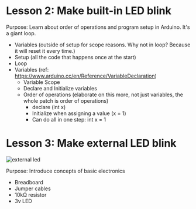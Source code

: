 # Lesson 2: Make built-in LED blink

Purpose: Learn about order of operations and program setup in Arduino. It's a giant loop.

- Variables (outside of setup for scope reasons. Why not in loop? Because it will reset it every time.)
- Setup (all the code that happens once at the start)
- Loop
- Variables (ref: https://www.arduino.cc/en/Reference/VariableDeclaration)
	- Variable Scope
	- Declare and Initialize variables
	- Order of operations (elaborate on this more, not just variables, the whole patch is order of operations)
		- declare (int x)
		- Initialize when assigning a value (x = 1)
		- Can do all in one step: int x = 1

# Lesson 3: Make external LED blink

![external led](http://stephiescastle.com/teaching/computation-reconsidered/external-led_bb.svg?v=4)

Purpose: Introduce concepts of basic electronics

- Breadboard
- Jumper cables
- 10kΩ resistor
- 3v LED
